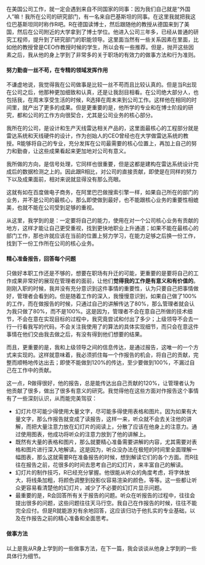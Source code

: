 在美国公司工作，就一定会遇到来自不同国家的同事：因为我们自己就是“外国人”嘛！我所在公司的研究部门，有一名来自巴基斯坦的同事。在这里我就把我这位巴基斯坦同时称作R吧。R在德国读博士，然后跟随他的教授从德国来到了美国，然后在公司附近的大学拿到了博士学位。他进入公司三年多，已经从普通的研究工程师，提升到了研究部门的职能领导。这里面当然有一些关系因素在里面，比如他的教授曾是CEO作教授时候的学生，所以会有一些推荐。但是，抛开这些因素之后，我从他的身上学到了非常多的关于职场的有效力的做事方法和行为准则。

#### 努力勤奋一丝不苟，在专精的领域发挥作用

不谦虚地说，我觉得我在公司做事是比较一丝不苟而且比较认真的。但是当R出现在公司之后，他那种更加细致和认真，还是让我刮目相看。在公司绝大部分人，也包括我，在周末享受生活的时候，R选择在周末来到公司工作。这样他在相同的时间里，就产出了更多的成果。但是更重要的是，他所学的专业和在博士阶段的研究，都和公司的工作方向很契合，尤其是公司业务的核心部分。

我所在的公司，是设计和生产天线雷达相关产品的，这里面最核心的工程部分就是雷达系统和天线硬件的设计，作为创始人的CEO曾经也在大学做雷达系统的教授。R能够将自己的专业，充分发挥在公司最需要的核心位置上，再加上自己的努力和勤奋，让这些成果看起来更加地对公司有意义。

我所做的方向，是信号处理，它同样也很重要，但是这都是建构在雷达系统设计完成后的数据检测之上的。因此跟R相比，对公司的直接贡献，即使是在同样的努力下以及成果面前，相对来说就显得没有那么亮眼。

这就有如在百度做电子商务，在阿里巴巴做搜索引擎一样，如果自己所在的部门的业务，并不是公司的最核心，那么即使做到最好，也不能跟核心业务的重要性相媲美，也就不能在公司受到足够的重视。

从这里，我学到的是：一定要将自己的能力，使用在对一个公司核心业务有贡献的地方，这样才能让自己更受重视，找到更快地职业上升通道；如果不能在最核心的部门工作，那也许就应该在当前的位置上努力学习，在能力足够之后换一份工作，找到下一份工作所在公司的核心业务。

#### 精心准备报告，回答每个问题
只做好本职工作还是不够的，想要在职场有升迁的可能，更重要的是要将自己的工作成果非常好的展现在管理者的面前，让他们**觉得我的工作是有意义和有价值的**。刚刚入职的时候，我并没有充分意识到这件事情的重要性，认为只要自己把事情做好，管理者会看到的。但是随着工作的深入，我慢慢意识到，如果自己做了100%的工作，而在做报告的时候，只通过自己的讲解传达了80%，那么管理者就会认为我只做了80%，而不是100%。这是因为，管理者不会在意自己所做的技术细节，不会在意在实现目标的过程中，我究竟尝试和付出了多少；上级领导不会去一行一行看我写的代码，不会关注我使用了的算法的具体实现细节，而只会在意这件事情在他们交由我去做之后，有没有得到他们想要的结果。

而且，更重要的是，我和上级领导之间的信息传达，是通过报告，这唯一的一个方式来实现的。这样就意味着，我必须抓住每一个作报告的机会，将自己的贡献，完整而顺畅地传达出去；即使不能做到120%的传达，至少要做到100%，不漏过自己在工作中的贡献。

这一点，R做得很好，他的报告，总是能传达出自己贡献的120%，让管理者认为他贡献了很多，做出了很多有意义的研究。我觉得他在这些方面对作报告这个事情有了一些深刻认识，从而能完美驾驭：

- 幻灯片尽可能少得使用大量文字，尽可能多得使用表格和图片。因为如果有大量文字，那么作报告就变成了读报告，这样一来，听众就不会去关注他的讲解，而把大量注意力放在幻灯片的阅读上，分散了应该在他身上的注意力。通过使用图表，他成功将听众的注意力放到了他的讲解上。
- 既然有大量的表格和图片，那么就要精心准备需要讲解的内容，尤其需要对表格和图片进行深入地解读。这是因为，听众没办法在极短的时间里全面理解一幅图表，那么这就需要R在准备报告的时候，想到解读它们的各个方面。而R往往在报告之前，花很多的时间去思考自己的幻灯片，来丰富自己的解读。
- 幻灯片的制作技巧，R已经充分掌握。他很能从听众的角度考虑，将字体放大，将线条加粗，将颜色调整到投影仪容易渲染的颜色，等等。这一些都让听众更容易看清楚他的幻灯片，减少了不必要的幻灯片显示问题。
- 最重要的是，R会回答所有关于报告的问题。听众在听报告的过程中，往往会提出很多的问题，这些问题往往天马行空。我自己在作报告的时候，往往不能完全应付。但是R就能游刃有余地回答，这应该归功于他扎实的专业基础，以及在作报告之前的精心准备和全面思考。

#### 做事方法
以上是我从R身上学到的一些做事方法，在下一篇，我会谈谈从他身上学到的一些具体行为细节。
